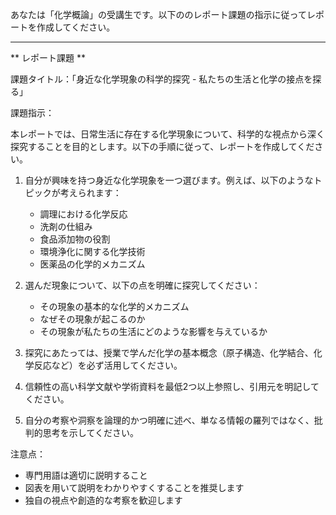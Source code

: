 あなたは「化学概論」の受講生です。以下ののレポート課題の指示に従ってレポートを作成してください。

---------------------------------------
** レポート課題 **

課題タイトル：「身近な化学現象の科学的探究 - 私たちの生活と化学の接点を探る」

課題指示：

本レポートでは、日常生活に存在する化学現象について、科学的な視点から深く探究することを目的とします。以下の手順に従って、レポートを作成してください。

1. 自分が興味を持つ身近な化学現象を一つ選びます。例えば、以下のようなトピックが考えられます：
   - 調理における化学反応
   - 洗剤の仕組み
   - 食品添加物の役割
   - 環境浄化に関する化学技術
   - 医薬品の化学的メカニズム

2. 選んだ現象について、以下の点を明確に探究してください：
   - その現象の基本的な化学的メカニズム
   - なぜその現象が起こるのか
   - その現象が私たちの生活にどのような影響を与えているか

3. 探究にあたっては、授業で学んだ化学の基本概念（原子構造、化学結合、化学反応など）を必ず活用してください。

4. 信頼性の高い科学文献や学術資料を最低2つ以上参照し、引用元を明記してください。

5. 自分の考察や洞察を論理的かつ明確に述べ、単なる情報の羅列ではなく、批判的思考を示してください。

注意点：
- 専門用語は適切に説明すること
- 図表を用いて説明をわかりやすくすることを推奨します
- 独自の視点や創造的な考察を歓迎します